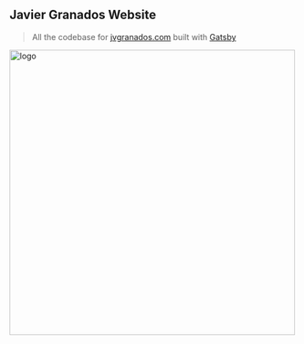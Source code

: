 ## Javier Granados Website

> All the codebase for [jvgranados.com](https://jvgranados.com) built with [Gatsby](https://www.gatsbyjs.com)

<img align="left" alt="logo" src="./static/images/logo.svg" width="500" />
